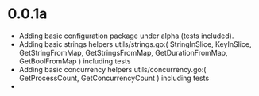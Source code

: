 # 0.0.1a

- Adding basic configuration package under alpha (tests included).
- Adding basic strings helpers utils/strings.go:(
    StringInSlice, KeyInSlice, GetStringFromMap, GetStringsFromMap, GetDurationFromMap, GetBoolFromMap
  ) including tests
- Adding basic concurrency helpers utils/concurrency.go:(
    GetProcessCount, GetConcurrencyCount
  ) including tests
-
